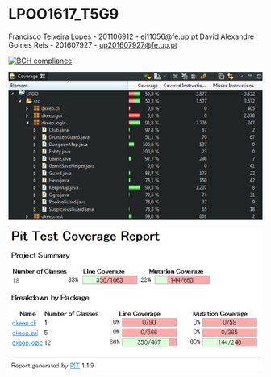 # LPOO1617_T5G9
Francisco Teixeira Lopes - 201106912 - ei11056@fe.up.pt
David Alexandre Gomes Reis - 201607927 - up201607927@fe.up.pt

[![BCH compliance](https://bettercodehub.com/edge/badge/davidreis97/LPOO1617_T5G9?token=4c896aa8e6f8e7d1f536652d1daba905df0a5acc)](https://bettercodehub.com/)

![alt tag](Coverage.png)

![alt tag](PIT%20report.png)
